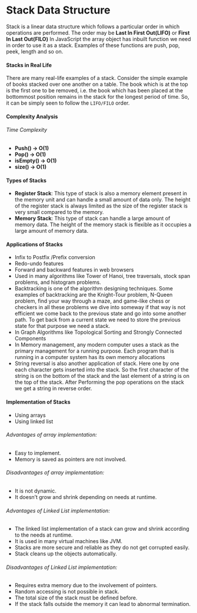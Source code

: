 # Stack Data Structure

Stack is a linear data structure which follows a particular order in which operations are performed. The order may be **Last In First Out(LIFO)** or **First In Last Out(FILO)** 
In JavaScript the array object has inbuilt function we need in order to use it as a stack. Examples of these functions are push, pop, peek, length and so on.

#### Stacks in Real Life
There are many real-life examples of a stack. Consider the simple example of books stacked over one another on a table. The book which is at the top is the first one to be removed, i.e. the book which has been placed at the bottommost position remains in the stack for the longest period of time. So, it can be simply seen to follow the `LIFO/FILO` order.

#### Complexity Analysis
###### Time Complexity

- **Push() -> O(1)**
- **Pop() -> O(1)**
- **isEmpty() -> O(1)**
- **size() -> O(1)**

#### Types of Stacks

- **Register Stack**: This type of stack is also a memory element present in the memory unit and can handle a small amount of data only. The height of the register stack is always limited as the size of the register stack is very small compared to the memory. 
- **Memory Stack**: This type of stack can handle a large amount of memory data. The height of the memory stack is flexible as it occupies a large amount of memory data. 

#### Applications of Stacks
- Infix to Postfix /Prefix conversion
- Redo-undo features
- Forward and backward features in web browsers
- Used in many algorithms like Tower of Hanoi, tree traversals, stock span problems, and histogram problems.
- Backtracking is one of the algorithm designing techniques. Some examples of backtracking are the Knight-Tour problem, N-Queen problem, find your way through a maze, and game-like chess or checkers in all these problems we dive into someway if that way is not efficient we come back to the previous state and go into some another path. To get back from a current state we need to store the previous state for that purpose we need a stack.
- In Graph Algorithms like Topological Sorting and Strongly Connected Components
- In Memory management, any modern computer uses a stack as the primary management for a running purpose. Each program that is running in a computer system has its own memory allocations
- String reversal is also another application of stack. Here one by one each character gets inserted into the stack. So the first character of the string is on the bottom of the stack and the last element of a string is on the top of the stack. After Performing the pop operations on the stack we get a string in reverse order.

#### Implementation of Stacks
- Using arrays
- Using linked list

###### Advantages of array implementation:
- Easy to implement.
- Memory is saved as pointers are not involved. 


###### Disadvantages of array implementation:
- It is not dynamic.
- It doesn’t grow and shrink depending on needs at runtime.

###### Advantages of Linked List implementation:
- The linked list implementation of a stack can grow and shrink according to the needs at runtime.
- It is used in many virtual machines like JVM.
- Stacks are more secure and reliable as they do not get corrupted easily.
- Stack cleans up the objects automatically.

###### Disadvantages of Linked List implementation:                                                                                         
- Requires extra memory due to the involvement of pointers.
- Random accessing is not possible in stack.
- The total size of the stack must be defined before.
- If the stack falls outside the memory it can lead to abnormal termination.